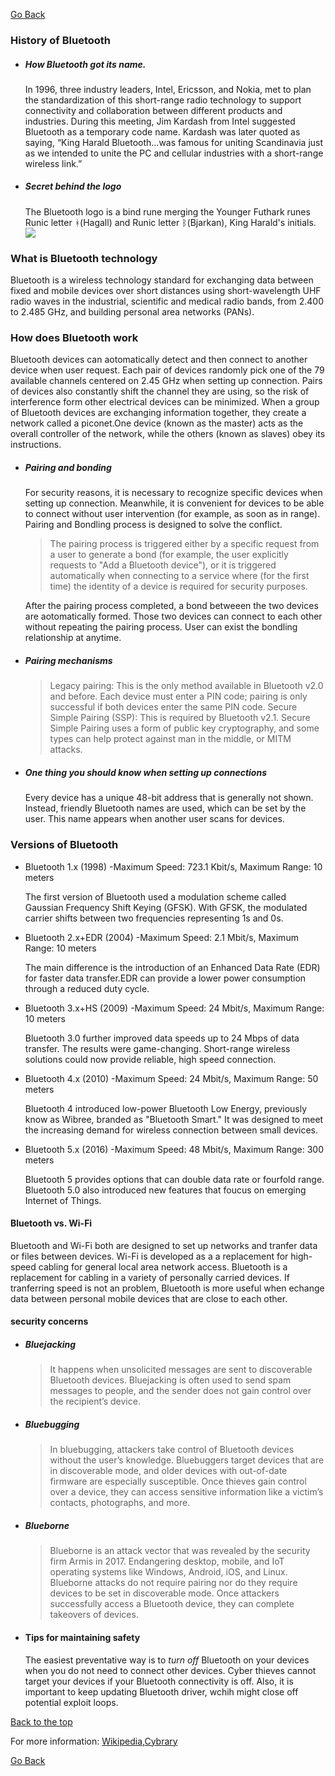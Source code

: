 [Go Back](README.md)

### History of Bluetooth
 - ##### How Bluetooth got its name.
   In 1996, three industry leaders, Intel, Ericsson, and Nokia, met to plan the standardization of this short-range radio technology to support connectivity and collaboration between different products and industries.
   During this meeting, Jim Kardash from Intel suggested Bluetooth as a temporary code name. Kardash was later quoted as saying, “King Harald Bluetooth…was famous for uniting Scandinavia just as we intended to unite the PC and cellular industries with a short-range wireless link.”
- ##### Secret behind the logo
  The Bluetooth logo is a bind rune merging the Younger Futhark runes Runic letter ᚼ(Hagall) and Runic letter ᛒ(Bjarkan), King Harald's initials.
![](https://cdn.windowsreport.com/wp-content/uploads/2017/01/pc-bluetooth-windows-10-1024x1024.png)

### What is Bluetooth technology
Bluetooth is a wireless technology standard for exchanging data between fixed and mobile devices over short distances using short-wavelength UHF radio waves in the industrial, scientific and medical radio bands, from 2.400 to 2.485 GHz, and building personal area networks (PANs). 
### How does Bluetooth work
Bluetooth devices can aotomatically detect and then connect to another device when user request. Each pair of devices randomly pick one of the 79 available channels centered on 2.45 GHz when setting up connection. Pairs of devices also constantly shift the channel they are using, so the risk of interference form other electrical devices can be minimized. 
When a group of  Bluetooth devices are exchanging information together, they create a network called a piconet.One device (known as the master) acts as the overall controller of the network, while the others (known as slaves) obey its instructions.
- ##### Pairing and bonding
  For security reasons, it is necessary to recognize specific devices when setting up connection. Meanwhile, it is convenient for devices to be able to connect without user intervention (for example, as soon as in range). Pairing and Bondling process is designed to solve the conflict.
  >The pairing process is triggered either by a specific request from a user to generate a bond (for example, the user explicitly requests to "Add a Bluetooth device"), or it is triggered automatically when connecting to a service where (for the first time) the identity of a device is required for security purposes.

  After the pairing process completed, a bond betweeen the two devices are aotomatically formed. Those two devices can connect to each other without repeating the pairing process. User can exist the bondling relationship at anytime. 
- ##### Pairing mechanisms
  >Legacy pairing: This is the only method available in Bluetooth v2.0 and before. Each device must enter a PIN code; pairing is only successful if both devices enter the same PIN code. 
  Secure Simple Pairing (SSP): This is required by Bluetooth v2.1. Secure Simple Pairing uses a form of public key cryptography, and some types can help protect against man in the middle, or MITM attacks.
- ##### One thing you should know when setting up connections
  Every device has a unique 48-bit address that is generally not shown. Instead, friendly Bluetooth names are used, which can be set by the user. This name appears when another user scans for devices.

### Versions of Bluetooth 
- Bluetooth 1.x (1998)
  -Maximum Speed: 723.1 Kbit/s, Maximum Range: 10 meters
  
  The first version of Bluetooth used a modulation scheme called Gaussian Frequency Shift Keying (GFSK). With GFSK, the modulated carrier shifts between two frequencies representing 1s and 0s.

- Bluetooth 2.x+EDR (2004)
  -Maximum Speed: 2.1 Mbit/s, Maximum Range: 10 meters
 
  The main difference is the introduction of an Enhanced Data Rate (EDR) for faster data transfer.EDR can provide a lower power consumption through a reduced duty cycle.

- Bluetooth 3.x+HS (2009)
  -Maximum Speed: 24 Mbit/s, Maximum Range: 10 meters

  Bluetooth 3.0 further improved data speeds up to 24 Mbps of data transfer. The results were game-changing. Short-range wireless solutions could now provide reliable, high speed connection.

- Bluetooth 4.x (2010)
  -Maximum Speed: 24 Mbit/s, Maximum Range: 50 meters
  
  Bluetooth 4 introduced low-power Bluetooth Low Energy, previously know as Wibree, branded as "Bluetooth Smart." It was designed to meet the increasing demand for wireless connection between small devices.

- Bluetooth 5.x (2016)
  -Maximum Speed: 48 Mbit/s, Maximum Range: 300 meters
  
  Bluetooth 5 provides options that can double data rate or fourfold range. Bluetooth 5.0 also introduced new features that foucus on emerging Internet of Things.

 #### Bluetooth vs. Wi-Fi
  Bluetooth and Wi-Fi both are designed to set up networks and tranfer data or files between devices. Wi-Fi is developed as a a replacement for high-speed cabling for general local area network access. Bluetooth is a replacement for cabling in a variety of personally carried devices. If tranferring speed is not an problem, Bluetooth is more useful when echange data between personal mobile devices that are close to each other. 
  
  #### security concerns
  - ##### Bluejacking 
    >It happens when unsolicited messages are sent to discoverable Bluetooth devices. Bluejacking is often used to send spam messages to people, and the sender does not gain control over the recipient’s device.
  - ##### Bluebugging
    >In bluebugging, attackers take control of Bluetooth devices without the user’s knowledge. Bluebuggers target devices that are in discoverable mode, and older devices with out-of-date firmware are especially susceptible. Once thieves gain control over a device, they can access sensitive information like a victim’s contacts, photographs, and more.
- ##### Blueborne
  >Blueborne is an attack vector that was revealed by the security firm Armis in 2017. Endangering desktop, mobile, and IoT operating systems like Windows, Android, iOS, and Linux. Blueborne attacks do not require pairing nor do they require devices to be set in discoverable mode. Once attackers successfully access a Bluetooth device, they can complete takeovers of devices.

- #### Tips for maintaining safety
   The easiest preventative way is to *turn off* Bluetooth on your devices when you do not need to connect other devices. Cyber thieves cannot target your devices if your Bluetooth connectivity is off.
   Also, it is important to keep updating Bluetooth driver, wchih might close off potential exploit loops.

[Back to the top](#readme)

For more information: 
[Wikipedia](https://en.wikipedia.org/wiki/Bluetooth#Devices),[Cybrary](https://www.cybrary.it/2018/07/bluetooth-security-risks/)

[Go Back](README.md)
